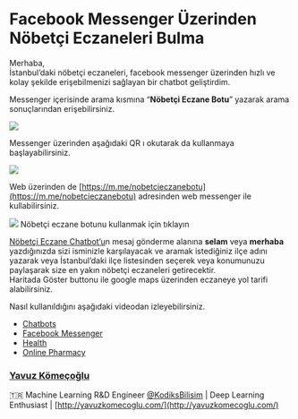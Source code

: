 # Facebook Messenger Üzerinden Nöbetçi Eczaneleri Bulma

Merhaba,<br> İstanbul’daki nöbetçi eczaneleri, facebook messenger üzerinden
hızlı ve kolay şekilde erişebilmenizi sağlayan bir chatbot geliştirdim.

Messenger içerisinde arama kısmına “**Nöbetçi Eczane Botu**” yazarak arama
sonuçlarından erişebilirsiniz.

![](https://cdn-images-1.medium.com/max/800/1*QtvYKera0F2R7mLeI4BBRw.jpeg)

Messenger üzerinden aşağıdaki QR ı okutarak da kullanmaya başlayabilirsiniz.

![](https://cdn-images-1.medium.com/max/800/1*7mYQbV7dD-QIeMfm-7jc-w.png)

Web üzerinden de
[https://m.me/nobetcieczanebotu](https://m.me/nobetcieczanebotu) adresinden web
messenger ile kullabilirsiniz.

![](https://cdn-images-1.medium.com/max/800/1*ewvi4t5yYM38Or6gxxSxWw.png)
<span class="figcaption_hack">Nöbetçi eczane botunu kullanmak için tıklayın</span>

[Nöbetçi Eczane Chatbot’u](https://www.facebook.com/nobetcieczanebotu/)n mesaj
gönderme alanına **selam** veya **merhaba** yazdığınızda sizi isminizle
karşılayacak ve aramak istediğiniz ilçe adını yazarak veya İstanbul’daki ilçe
listesinden seçerek veya konumunuzu paylaşarak size en yakın nöbetçi eczaneleri
getirecektir. <br> Haritada Göster buttonu ile google maps üzerinden eczaneye
yol tarifi alabilirsiniz.

Nasıl kullanıldığını aşağıdaki videodan izleyebilirsiniz.

* [Chatbots](https://medium.com/tag/chatbots?source=post)
* [Facebook Messenger](https://medium.com/tag/facebook-messenger?source=post)
* [Health](https://medium.com/tag/health?source=post)
* [Online Pharmacy](https://medium.com/tag/online-pharmacy?source=post)

### [Yavuz Kömeçoğlu](https://medium.com/@komecoglu.yavuz)

🇹🇷 Machine Learning R&D Engineer
[@KodiksBilisim](http://twitter.com/KodiksBilisim) | Deep Learning Enthusiast |
[http://yavuzkomecoglu.com/](http://yavuzkomecoglu.com/)

